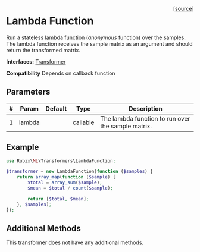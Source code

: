 <span style="float:right;"><a href="https://github.com/RubixML/RubixML/blob/master/src/Transformers/LambdaFunction.php">[source]</a></span>

# Lambda Function
Run a stateless lambda function (*anonymous* function) over the samples. The lambda function receives the sample matrix as an argument and should return the transformed matrix.

**Interfaces:** [Transformer](api.md#transformer)

**Compatibility** Depends on callback function

## Parameters
| # | Param | Default | Type | Description |
|---|---|---|---|---|
| 1 | lambda | | callable | The lambda function to run over the sample matrix. |

## Example
```php
use Rubix\ML\Transformers\LambdaFunction;

$transformer = new LambdaFunction(function ($samples) {
	return array_map(function ($sample) {
		$total = array_sum($sample);
		$mean = $total / count($sample);

		return [$total, $mean];
	}, $samples);
});
```

## Additional Methods
This transformer does not have any additional methods.
